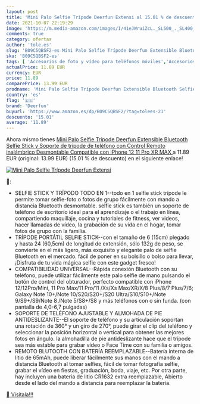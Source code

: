 ```yaml
---
layout: post
title: 'Mini Palo Selfie Trípode Deerfun Extensi al 15.01 % de descuento'
date: 2021-10-07 22:19:29
image: 'https://m.media-amazon.com/images/I/41eJWruiZcL._SL500_._SL400_.jpg'
comments: true
category: ofertas
author: 'tole.es'
slug: 'B09C5QBSF2-es Mini Palo Selfie Trípode Deerfun Extensible Bluetooth...'
sku: 'B09C5QBSF2-es'
tags: [ 'Accesorios de foto y vídeo para teléfonos móviles','Accesorios para móviles','Comunicación móvil y accesorios','Electrónica','Trípodes para teléfonos móviles','deerfun','iphone', ]
actualPrice: 11.89 EUR
currency: EUR
price: 11.89
comparePrice: 13.99 EUR
prodname: 'Mini Palo Selfie Trípode Deerfun Extensible Bluetooth Selfie Stick y Soporte de trípode de teléfono con Control Remoto inalámbrico Desmontable Compatible con iPhone 12 11 Pro XR MAX '
country: 'es'
flag: '🇪🇸'
brand: 'Deerfun'
buyurl: 'https://www.amazon.es/dp/B09C5QBSF2/?tag=tolees-21'
descuento: '15.01'
average: '11.89'
---
```


Ahora mismo tienes [Mini Palo Selfie Trípode Deerfun Extensible Bluetooth Selfie Stick y Soporte de trípode de teléfono con Control Remoto inalámbrico Desmontable Compatible con iPhone 12 11 Pro XR MAX ](https://www.amazon.es/dp/B09C5QBSF2/?tag=tolees-21) a 11.89 EUR (original: 13.99 EUR) (15.01 %  de descuento) en el siguiente enlace!

[![Mini Palo Selfie Trípode Deerfun Extensi](https://m.media-amazon.com/images/I/41eJWruiZcL._SL500_._SL400_.jpg)](https://www.amazon.es/dp/B09C5QBSF2/?tag=tolees-21)

🔎:

- SELFIE STICK Y TRÍPODO TODO EN 1--todo en 1 selfie stick trípode le permite tomar selfie-foto o fotos de grupo fácilmente con mando a distancia Bluetooth desmontable. selfie stick es también un soporte de teléfono de escritorio ideal para el aprendizaje o el trabajo en línea, compartiendo maquillaje, cocina y tutoriales de fitness, ver videos, hacer llamadas de vídeo, la grabación de su vida en el hogar, tomar fotos de grupo con la familia.
- TRÍPODE PORTÁTIL SELFIE STICK--con el tamaño de 6 (15cm) plegado y hasta 24 (60,5cm) de longitud de extensión, sólo 132g de peso, se convierte en el más ligero, más exquisito y elegante palo de selfie Bluetooth en el mercado. fácil de poner en su bolsillo o bolso para llevar, ¡Disfruta de tu vida mágica selfie con este gadget fresco!
- COMPATIBILIDAD UNIVERSAL--Rápida conexión Bluetooth con su teléfono, puede utilizar fácilmente este palo selfie de mano pulsando el botón de control del obturador, perfecto compatible con iPhone 12/12Pro/Mini, 11 Pro Max/11 Pro/11 /Xs/Xs Max/XR/X/8 Plus/8/7 Plus/7/6; Galaxy Note 10+/Note 10/S20/S20+/S20 Ultra/S10/S10+/Note 9/S9+/S9/Note 8 /Note 5/S8+/S8 y más teléfonos con o sin funda. (con pantalla de 4,0-6,7 pulgadas)
- SOPORTE DE TELÉFONO AJUSTABLE Y ALMOHADA DE PIE ANTIDESLIZANTE--El soporte de teléfono y su articulación soportan una rotación de 360° y un giro de 270°, puede girar el clip del teléfono y seleccionar la posición horizontal o vertical para obtener las mejores fotos en ángulo. la almohadilla de pie antideslizante hace que el trípode sea más estable para grabar vídeo o Face Time con su familia o amigos.
- REMOTO BLUTOOTH CON BATERÍA REEMPLAZABLE--Batería interna de litio de 65mAh, puede liberar fácilmente sus manos con el mando a distancia Bluetooth al tomar selfies, fácil de tomar fotografía selfie, grabar el vídeo en fiestas, graduación, boda, viaje, etc. Por otra parte, hay incluyen una batería de litio CR1632 extra reemplazable, Abierto desde el lado del mando a distancia para reemplazar la batería.

[🛒 Visítala!!!](https://www.amazon.es/dp/B09C5QBSF2/?tag=tolees-21)
